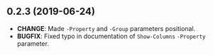 ## 0.2.3 (2019-06-24)

- **CHANGE**: Made `-Property` and `-Group` parameters positional.
- **BUGFIX**: Fixed typo in documentation of `Show-Columns` `-Property` parameter.
